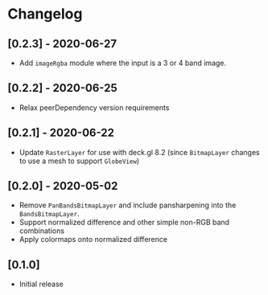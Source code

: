 # Changelog

## [0.2.3] - 2020-06-27

- Add `imageRgba` module where the input is a 3 or 4 band image.

## [0.2.2] - 2020-06-25

- Relax peerDependency version requirements

## [0.2.1] - 2020-06-22

- Update `RasterLayer` for use with deck.gl 8.2 (since `BitmapLayer` changes to use a mesh to support `GlobeView`)

## [0.2.0] - 2020-05-02

- Remove `PanBandsBitmapLayer` and include pansharpening into the `BandsBitmapLayer`.
- Support normalized difference and other simple non-RGB band combinations
- Apply colormaps onto normalized difference

## [0.1.0]

- Initial release

